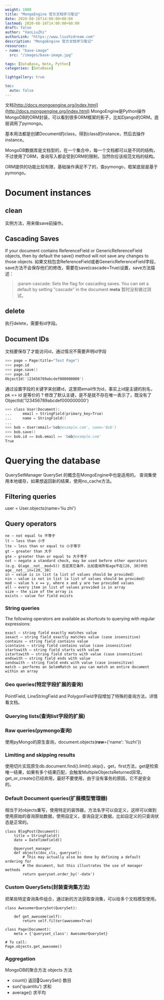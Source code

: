 ```yaml
---
weight: 1000
title: "MongoEngine 官方文档学习笔记"
date: 2020-08-16T14:00:00+08:00
lastmod: 2020-08-16T14:00:00+08:00
draft: false
author: "VanLiuZhi"
authorLink: "https://www.liuzhidream.com"
description: "MongoEngine 官方文档学习笔记"
resources:
- name: "base-image"
  src: "/images/base-image.jpg"

tags: [DataBase, Note, Python]
categories: [DataBase]

lightgallery: true

toc:
  auto: false
---
```


文档[http://docs.mongoengine.org/index.html](http://docs.mongoengine.org/index.html)
MongoEngine是Python操作MongoDB的ORM封装，可以看到很多ORM框架的影子，比如Django的ORM。底层调用了pymongo。

基本用法都是创建Document的class，得到class的instance，然后去操作instance。

MongoDB数据库是文档型的，在一个集合中，每一个文档都可以是不同的结构，不过使用了ORM，查询写入都会受到ORM的限制，当然你应该规范文档的结构。

ORM提供的功能比较有限，基础操作满足不了的，查pymongo，框架底层是基于pymongo。

<!-- more -->

# Document instances

## clean
实例方法，用来做save前操作。

## Cascading Saves
If your document contains ReferenceField or GenericReferenceField objects, then by default the save() method will not save any changes to those objects. 
如果文档包含ReferenceField或者GenericReferenceField字段，save方法不会保存他们的修改，需要在save(cascade=True)设置，save方法描述：
>:param cascade: Sets the flag for cascading saves.  You can set a default by setting "cascade" in the document __meta__
暂时没有做过测试。

## delete
执行delete，需要有id字段。

## Document IDs

文档要保存了才能访问id，通过情况不需要声明id字段
```s
>>> page = Page(title="Test Page")
>>> page.id
>>> page.save()
>>> page.id
ObjectId('123456789abcdef000000000')
```

通过设置字段的关键字来创建id，这里把email作为id，事实上id是主键的别名，pk == id 是等价的
? 修改了默认主键，是不是就不存在唯一表示了，既没有了ObjectId('123456789abcdef000000000')
```s
>>> class User(Document):
...     email = StringField(primary_key=True)
...     name = StringField()
...
>>> bob = User(email='bob@example.com', name='Bob')
>>> bob.save()
>>> bob.id == bob.email == 'bob@example.com'
True
```

# Querying the database
QuerySetManager QuerySet 的概念在MongoEngine中也是适用的。
查询集使用本地缓存，如果想返回新的结果，使用no_cache方法。

## Filtering queries
user = User.objects(name='liu zhi')

## Query operators
```
ne – not equal to 不等于
lt – less than 小于
lte – less than or equal to 小于等于
gt – greater than 大于
gte – greater than or equal to 大于等于
not – negate a standard check, may be used before other operators (e.g. Q(age__not__mod=5)) 否定其它条件，比如查询所有age不在[20, 30]中的 age__not__in=[20, 30]
in – value is in list (a list of values should be provided)
nin – value is not in list (a list of values should be provided)
mod – value % x == y, where x and y are two provided values
all – every item in list of values provided is in array
size – the size of the array is
exists – value for field exists
```

### String queries
The following operators are available as shortcuts to querying with regular expressions:

```
exact – string field exactly matches value
iexact – string field exactly matches value (case insensitive)
contains – string field contains value
icontains – string field contains value (case insensitive)
startswith – string field starts with value
istartswith – string field starts with value (case insensitive)
endswith – string field ends with value
iendswith – string field ends with value (case insensitive)
match – performs an $elemMatch so you can match an entire document within an array
```

### Geo queries(特定字段扩展的查询)
PointField, LineStringField and PolygonField字段增加了特殊的查询方法，详情看文档。

### Querying lists(查询list字段的扩展)

### Raw queries(pymongo查询)
使用pyMongo的原生查询，document.objects(__raw__={'name': 'liuzhi'})

### Limiting and skipping results
使用切片实现原生db.document.find().limit().skip()，get，first方法，get是检索唯一结果，如果有多个结果匹配，会触发MultipleObjectsReturned异常。get_or_create()已经弃用，最好不要使用，由于没有事务的原因，它不是安全的。

### Default Document queries(扩展模型管理器)
相当于对objects重写，使用特定的装饰器，方法名字可以自定义，这样可以做到使用原始的查询原始数据，使用自定义，查询自定义数据，比如自定义的只查询状态是正常的。
```
class BlogPost(Document):
    title = StringField()
    date = DateTimeField()

    @queryset_manager
    def objects(doc_cls, queryset):
        # This may actually also be done by defining a default ordering for
        # the document, but this illustrates the use of manager methods
        return queryset.order_by('-date')
```

### Custom QuerySets(封装查询集方法)
把某些特定查询条件组合，通过新的方法获取查询集，可以给多个文档模型使用。
```
class AwesomerQuerySet(QuerySet):

    def get_awesome(self):
        return self.filter(awesome=True)

class Page(Document):
    meta = {'queryset_class': AwesomerQuerySet}

# To call:
Page.objects.get_awesome()
```

### Aggregation
MongoDB的聚合方法
objects 方法
- count() 返回QuerySet() 数目
- sun('quantitu') 求和
- average() 求平均



